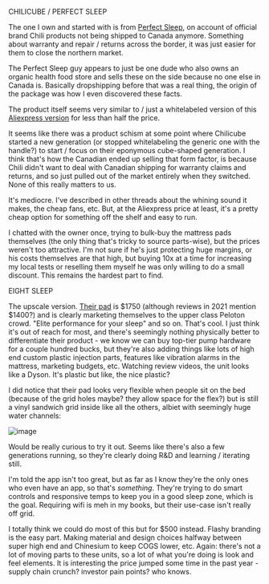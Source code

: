 CHILICUBE / PERFECT SLEEP


The one I own and started with is from [Perfect Sleep](https://www.perfectsleeppad.com/), on account of official brand Chili products not being shipped to Canada anymore. Something about warranty and repair / returns across the border, it was just easier for them to close the northern market.

The Perfect Sleep guy appears to just be one dude who also owns an organic health food store and sells these on the side because no one else in Canada is. Basically dropshipping before that was a real thing, the origin of the package was how I even discovered these facts.

The product itself seems very similar to / just a whitelabeled version of this [Aliexpress version](https://www.alibaba.com/product-detail/Water-Thermostat-Cooling-And-Heating-Mattress_1688102616.html) for less than half the price.

It seems like there was a product schism at some point where Chilicube started a new generation (or stopped whitelabeling the generic one with the handle?) to start / focus on their eponymous cube-shaped generation. I think that's how the Canadian ended up selling that form factor, is because Chili didn't want to deal with Canadian shipping for warranty claims and returns, and so just pulled out of the market entirely when they switched. None of this really matters to us.

It's mediocre. I've described in other threads about the whining sound it makes, the cheap fans, etc. But, at the Aliexpress price at least, it's a pretty cheap option for something off the shelf and easy to run.

I chatted with the owner once, trying to bulk-buy the mattress pads themselves (the only thing that's tricky to source parts-wise), but the prices weren't too attractive. I'm not sure if he's just protecting huge margins, or his costs themselves are that high, but buying 10x at a time for increasing my local tests or reselling them myself he was only willing to do a small discount. This remains the hardest part to find.


EIGHT SLEEP

The upscale version. [Their pad](https://www.eightsleep.com/product/pod-pro-cover/) is $1750 (although reviews in 2021 mention $1400?) and is clearly marketing themselves to the upper class Peloton crowd. "Elite performance for your sleep" and so on. That's cool. I just think it's out of reach for most, and there's seemingly nothing physically better to differentiate their product - we know we can buy top-tier pump hardware for a couple hundred bucks, but they're also adding things like lots of high end custom plastic injection parts, features like vibration alarms in the mattress, marketing budgets, etc. Watching review videos, the unit looks like a Dyson. It's plastic but like, the nice plastic?

I did notice that their pad looks very flexible when people sit on the bed (because of the grid holes maybe? they allow space for the flex?) but is still a vinyl sandwich grid inside like all the others, albiet with seemingly huge water channels:

![image](https://user-images.githubusercontent.com/29693932/157297272-58c5643f-c38f-49a6-b022-d99a1023e555.png)

Would be really curious to try it out. Seems like there's also a few generations running, so they're clearly doing R&D and learning / iterating still.

I'm told the app isn't too great, but as far as I know they're the only ones who even have an app, so that's _something_. They're trying to do smart controls and responsive temps to keep you in a good sleep zone, which is the goal. Requiring wifi is meh in my books, but their use-case isn't really off grid.

I totally think we could do most of this but for $500 instead. Flashy branding is the easy part. Making material and design choices halfway between super high end and Chinesium to keep COGS lower, etc. Again: there's not a lot of moving parts to these units, so a lot of what you're doing is look and feel elements. It is interesting the price jumped some time in the past year - supply chain crunch? investor pain points? who knows.
